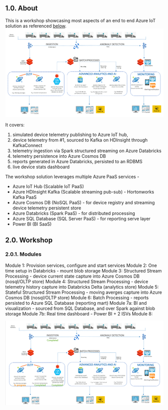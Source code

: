 ## 1.0. About
This is a workshop showcasing most aspects of an end to end Azure IoT solution as referenced [below](decks/ReferenceArchitecture.pptx).<br>
![ReferenceArchitecture](images/ReferenceArchitecture.png)

It covers:<br> 
1.  simulated device telemetry publishing to Azure IoT hub, 
2.  device telemetry from #1, sourced to Kafka on HDInsight through KafkaConnect<BR> 
3.  telemetry ingestion via Spark structured streaming on Azure Databricks<BR>
4.  telemetry persistence into Azure Cosmos DB<br>
5.  reports generated in Azure Databricks, persisted to an RDBMS<br>
6.  live device stats dashboard<br>
  
The workshop solution leverages multiple Azure PaaS services - <BR>
  - Azure IoT Hub (Scalable IoT PaaS) <BR>
  - Azure HDInsight Kafka (Scalable streaming pub-sub) - Hortonworks Kafka PaaS <BR>
  - Azure Cosmos DB (NoSQL PaaS)  - for device registry and streaming device telemetry persistent store <BR>
  - Azure Databricks (Spark PaaS) - for distributed processing <BR>
  - Azure SQL Database (SQL Server PaaS) - for reporting serve layer <BR>
  - Power BI (BI SaaS) <BR>
  
## 2.0. Workshop
### 2.0.1. Modules 
Module 1: Provision services, configure and start services
Module 2: One time setup in Databricks - mount blob storage
Module 3: Structured Stream Processing - device current state capture into Azure Cosmos DB (nosql/OLTP store)
Module 4: Structured Stream Processing - device telemetry history capture into Databricks Delta (analytics store)
Module 5: Stateful Structured Stream Processing - moving averges capture into Azure Cosmos DB (nosql/OLTP store)
Module 6: Batch Processing - reports persisted to Azure SQL Database (reporting mart)
Module 7a: BI and visualization - sourced from SQL Database, and over Spark against blob storage
Module 7b: Real time dashboard - Power BI + 2 ISVs
Module 8: 

![WIP](images/WorkInProgress.png)


